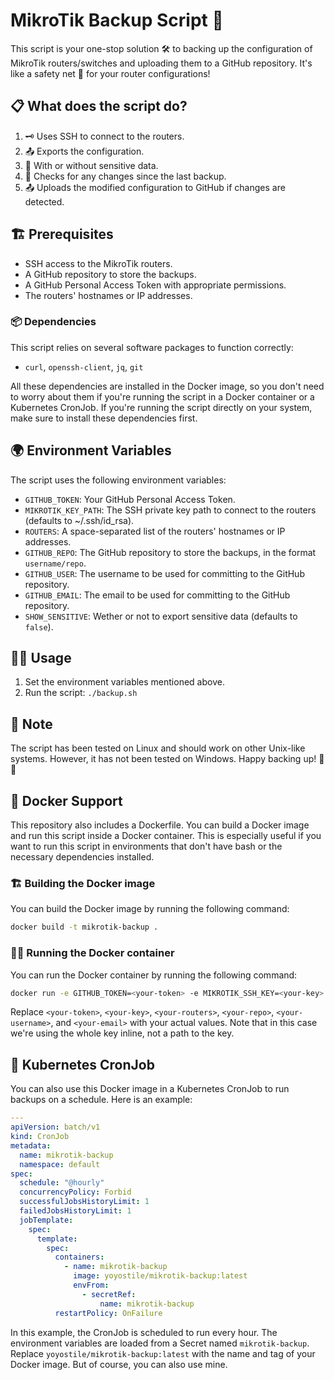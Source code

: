 # MikroTik Backup Script 🔄

This script is your one-stop solution 🛠️ to backing up the configuration of MikroTik routers/switches and uploading them to a GitHub repository. It's like a safety net 🥅 for your router configurations!

## 📋 What does the script do?

1. 🗝️ Uses SSH to connect to the routers.
2. 📤 Exports the configuration.
3. 🚫 With or without sensitive data.
4. 🔄 Checks for any changes since the last backup.
5. 📤 Uploads the modified configuration to GitHub if changes are detected.

## 🏗️ Prerequisites

- SSH access to the MikroTik routers.
- A GitHub repository to store the backups.
- A GitHub Personal Access Token with appropriate permissions.
- The routers' hostnames or IP addresses.

### 📦 Dependencies

This script relies on several software packages to function correctly:

- `curl`, `openssh-client`, `jq`, `git`

All these dependencies are installed in the Docker image, so you don't need to worry about them if you're running the script in a Docker container or a Kubernetes CronJob. If you're running the script directly on your system, make sure to install these dependencies first.

## 🌍 Environment Variables

The script uses the following environment variables:

- `GITHUB_TOKEN`: Your GitHub Personal Access Token.
- `MIKROTIK_KEY_PATH`: The SSH private key path to connect to the routers (defaults to ~/.ssh/id_rsa).
- `ROUTERS`: A space-separated list of the routers' hostnames or IP addresses.
- `GITHUB_REPO`: The GitHub repository to store the backups, in the format `username/repo`.
- `GITHUB_USER`: The username to be used for committing to the GitHub repository.
- `GITHUB_EMAIL`: The email to be used for committing to the GitHub repository.
- `SHOW_SENSITIVE`: Wether or not to export sensitive data (defaults to `false`).

## 🏃‍♀️ Usage

1. Set the environment variables mentioned above.
2. Run the script: `./backup.sh`

## 📝 Note

The script has been tested on Linux and should work on other Unix-like systems. However, it has not been tested on Windows.
Happy backing up! 💾🎉

## 🐳 Docker Support

This repository also includes a Dockerfile. You can build a Docker image and run this script inside a Docker container. This is especially useful if you want to run this script in environments that don't have bash or the necessary dependencies installed.

### 🏗️ Building the Docker image

You can build the Docker image by running the following command:

```bash
docker build -t mikrotik-backup .
```

### 🏃‍♀️ Running the Docker container

You can run the Docker container by running the following command:

```bash
docker run -e GITHUB_TOKEN=<your-token> -e MIKROTIK_SSH_KEY=<your-key> -e ROUTERS=<your-routers> -e GITHUB_REPO=<your-repo> -e GITHUB_USER=<your-username> -e GITHUB_EMAIL=<your-email> mikrotik-backup
```

Replace `<your-token>`, `<your-key>`, `<your-routers>`, `<your-repo>`, `<your-username>`, and `<your-email>` with your actual values. Note that in this case we're using the whole key inline, not a path to the key. 

## 🎡 Kubernetes CronJob

You can also use this Docker image in a Kubernetes CronJob to run backups on a schedule. Here is an example:

```yaml
---
apiVersion: batch/v1
kind: CronJob
metadata:
  name: mikrotik-backup
  namespace: default
spec:
  schedule: "@hourly"
  concurrencyPolicy: Forbid
  successfulJobsHistoryLimit: 1
  failedJobsHistoryLimit: 1
  jobTemplate:
    spec:
      template:
        spec:
          containers:
            - name: mikrotik-backup
              image: yoyostile/mikrotik-backup:latest
              envFrom:
                - secretRef:
                    name: mikrotik-backup
          restartPolicy: OnFailure
```

In this example, the CronJob is scheduled to run every hour. The environment variables are loaded from a Secret named `mikrotik-backup`. Replace `yoyostile/mikrotik-backup:latest` with the name and tag of your Docker image. But of course, you can also use mine. 
